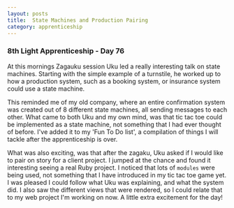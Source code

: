 ```yaml
---
layout: posts
title:  State Machines and Production Pairing
category: apprenticeship
---
```


### 8th Light Apprenticeship - Day 76

At this mornings Zagauku session Uku led a really interesting talk on state machines. Starting with the simple example of a turnstile, he worked up to how a production system, such as a booking system, or insurance system could use a state machine.

<!--break--> 

This reminded me of my old company, where an entire confirmation system was created out of 8 different state machines, all sending messages to each other. What came to both Uku and my own mind, was that tic tac toe could be implemented as a state machine, not something that I had ever thought of before. I've added it to my 'Fun To Do list', a compilation of things I will tackle after the apprenticeship is over. 

What was also exciting, was that after the zagaku, Uku asked if I would like to pair on story for a client project. I jumped at the chance and found it interesting seeing a real Ruby project. I noticed that lots of `modules` were being used, not something that I have introduced in my tic tac toe game yet. I was pleased I could follow what Uku was explaining, and what the system did. I also saw the different views that were rendered, so I could relate that to my web project I'm working on now. A little extra excitement for the day!